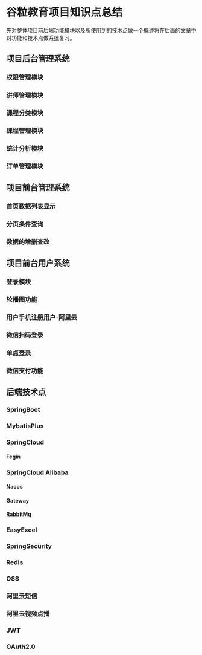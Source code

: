 # 谷粒教育项目知识点总结
先对整体项目前后端功能模块以及所使用到的技术点做一个概述将在后面的文章中对功能和技术点做系统复习。
## 项目后台管理系统
###  权限管理模块
### 讲师管理模块
### 课程分类模块
### 课程管理模块
### 统计分析模块
### 订单管理模块
## 项目前台管理系统
### 首页数据列表显示
###  分页条件查询
### 数据的增删查改
## 项目前台用户系统
### 登录模块
### 轮播图功能
### 用户手机注册用户-阿里云
### 微信扫码登录
### 单点登录
### 微信支付功能
## 后端技术点
### SpringBoot
### MybatisPlus
### SpringCloud
#### Fegin
### SpringCloud Alibaba
#### Nacos
#### Gateway
#### RabbitMq
### EasyExcel
### SpringSecurity
### Redis
### OSS
### 阿里云短信
### 阿里云视频点播
### JWT
### OAuth2.0